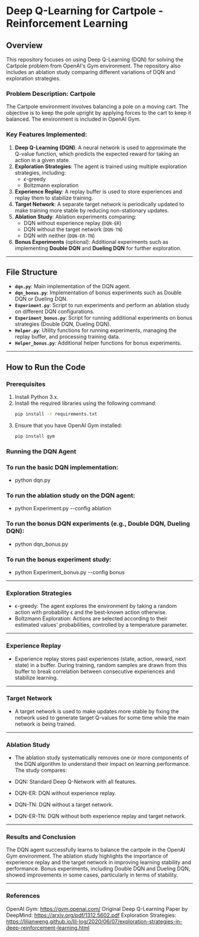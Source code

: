 # Deep Q-Learning for Cartpole - Reinforcement Learning
## Overview

This repository focuses on using Deep Q-Learning (DQN) for solving the Cartpole problem from OpenAI's Gym environment. The repository also includes an ablation study comparing different variations of DQN and exploration strategies.

### Problem Description: Cartpole

The Cartpole environment involves balancing a pole on a moving cart. The objective is to keep the pole upright by applying forces to the cart to keep it balanced. The environment is included in OpenAI Gym.

### Key Features Implemented:

1. **Deep Q-Learning (DQN)**: A neural network is used to approximate the Q-value function, which predicts the expected reward for taking an action in a given state.
2. **Exploration Strategies**: The agent is trained using multiple exploration strategies, including:
   - ϵ-greedy
   - Boltzmann exploration
3. **Experience Replay**: A replay buffer is used to store experiences and replay them to stabilize training.
4. **Target Network**: A separate target network is periodically updated to make training more stable by reducing non-stationary updates.
5. **Ablation Study**: Ablation experiments comparing:
   - DQN without experience replay (`DQN-ER`)
   - DQN without the target network (`DQN-TN`)
   - DQN with neither (`DQN-ER-TN`)
6. **Bonus Experiments** (optional): Additional experiments such as implementing **Double DQN** and **Dueling DQN** for further exploration.

---

## File Structure

- **`dqn.py`**: Main implementation of the DQN agent.
- **`dqn_bonus.py`**: Implementation of bonus experiments such as Double DQN or Dueling DQN.
- **`Experiment.py`**: Script to run experiments and perform an ablation study on different DQN configurations.
- **`Experiment_bonus.py`**: Script for running additional experiments on bonus strategies (Double DQN, Dueling DQN).
- **`Helper.py`**: Utility functions for running experiments, managing the replay buffer, and processing training data.
- **`Helper_bonus.py`**: Additional helper functions for bonus experiments.

---

## How to Run the Code

### Prerequisites

1. Install Python 3.x.
2. Install the required libraries using the following command:
   ```bash
   pip install -r requirements.txt
3. Ensure that you have OpenAI Gym installed:
   ```bash
   pip install gym
   
### Running the DQN Agent
### To run the basic DQN implementation:

- python dqn.py

### To run the ablation study on the DQN agent:

- python Experiment.py --config ablation

### To run the bonus DQN experiments (e.g., Double DQN, Dueling DQN):


- python dqn_bonus.py

### To run the bonus experiment study:

- python Experiment_bonus.py --config bonus


---

### Exploration Strategies
- ϵ-greedy: The agent explores the environment by taking a random action with probability ϵ and the best-known action otherwise.
- Boltzmann Exploration: Actions are selected according to their estimated values' probabilities, controlled by a temperature parameter.

---

### Experience Replay
- Experience replay stores past experiences (state, action, reward, next state) in a buffer. During training, random samples are drawn from this buffer to break correlation between consecutive experiences and stabilize learning.

---

### Target Network
- A target network is used to make updates more stable by fixing the network used to generate target Q-values for some time while the main network is being trained.

---

### Ablation Study
- The ablation study systematically removes one or more components of the DQN algorithm to understand their impact on learning performance. The study compares:

- DQN: Standard Deep Q-Network with all features.
- DQN-ER: DQN without experience replay.
- DQN-TN: DQN without a target network.
- DQN-ER-TN: DQN without both experience replay and target network.

---

### Results and Conclusion
The DQN agent successfully learns to balance the cartpole in the OpenAI Gym environment.
The ablation study highlights the importance of experience replay and the target network in improving learning stability and performance.
Bonus experiments, including Double DQN and Dueling DQN, showed improvements in some cases, particularly in terms of stability.

---

### References
OpenAI Gym: https://gym.openai.com/
Original Deep Q-Learning Paper by DeepMind: https://arxiv.org/pdf/1312.5602.pdf
Exploration Strategies: https://lilianweng.github.io/lil-log/2020/06/07/exploration-strategies-in-deep-reinforcement-learning.html
